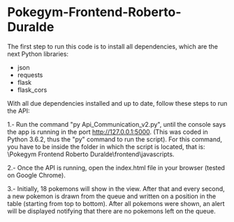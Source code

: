 # Pokegym-Frontend-Roberto-Duralde

The first step to run this code is to install all dependencies, which are the next Python libraries:
  - json
  - requests
  - flask
  - flask_cors

With all due dependencies installed and up to date, follow these steps to run the API:

  1.- Run the command "py Api_Communication_v2.py", until the console says the app is running in the port http://127.0.0.1:5000. (This           was coded in Python 3.6.2, thus the "py" command to run the script). For this command, you have to be inside the folder in which the       script is located, that is: \Pokegym Frontend Roberto Duralde\frontend\javascripts. 
  
  2.- Once the API is running, open the index.html file in your browser (tested on Google Chrome).
  
  3.- Initially, 18 pokemons will show in the view. After that and every second, a new pokemon is drawn from the queue and written on a         position in the table (starting from top to bottom). After all pokemons were shown, an alert will be displayed notifying that there       are no pokemons left on the queue.
